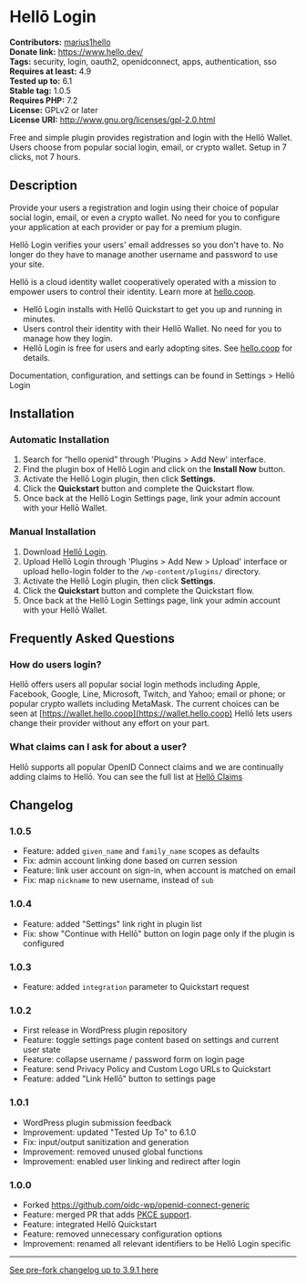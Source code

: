 # Hellō Login #
**Contributors:** [marius1hello](https://profiles.wordpress.org/marius1hello/)  
**Donate link:** https://www.hello.dev/  
**Tags:** security, login, oauth2, openidconnect, apps, authentication, sso  
**Requires at least:** 4.9  
**Tested up to:** 6.1  
**Stable tag:** 1.0.5  
**Requires PHP:** 7.2  
**License:** GPLv2 or later  
**License URI:** http://www.gnu.org/licenses/gpl-2.0.html  

Free and simple plugin provides registration and login with the  Hellō Wallet. Users choose from popular social login,
email, or crypto wallet. Setup in 7 clicks, not 7 hours.

## Description ##

Provide your users a registration and login using their choice of popular social login, email, or even a crypto wallet.
No need for you to configure your application at each provider or pay for a premium plugin.

Hellō Login verifies your users' email addresses so you don't have to. No longer do they have to manage another username
and password to use your site.

Hellō is a cloud identity wallet cooperatively operated with a mission to empower users to control their identity. Learn
more at [hello.coop](https://www.hello.coop/).

* Hellō Login installs with Hellō Quickstart to get you up and running in minutes.
* Users control their identity with their Hellō Wallet. No need for you to manage how they login.
* Hellō Login is free for users and early adopting sites. See [hello.coop](https://www.hello.coop/) for details.

Documentation, configuration, and settings can be found in Settings >  Hellō Login

## Installation ##

### Automatic Installation ###

1. Search for “hello openid” through 'Plugins > Add New' interface.
1. Find the plugin box of Hellō Login and click on the **Install Now** button.
1. Activate the Hellō Login plugin, then click **Settings**.
1. Click the **Quickstart** button and complete the Quickstart flow.
1. Once back at the Hellō Login Settings page, link your admin account with your Hellō Wallet.

### Manual Installation ###

1. Download [Hellō Login](https://downloads.wordpress.org/plugin/hello-login.zip).
1. Upload Hellō Login through 'Plugins > Add New > Upload' interface or upload hello-login folder to the `/wp-content/plugins/` directory.
1. Activate the Hellō Login plugin, then click **Settings**.
1. Click the **Quickstart** button and complete the Quickstart flow.
1. Once back at the Hellō Login Settings page, link your admin account with your Hellō Wallet.

## Frequently Asked Questions ##

### How do users login? ###

Hellō offers users all popular social login methods including Apple, Facebook, Google, Line, Microsoft, Twitch, and Yahoo;
email or phone; or popular crypto wallets including MetaMask. The current choices can be seen at [https://wallet.hello.coop](https://wallet.hello.coop)
Hellō lets users change their provider without any effort on your part.

### What claims can I ask for about a user? ###

Hellō supports all popular OpenID Connect claims and we are continually adding claims to Hellō. You can see the full list at [Hellō Claims](https://www.hello.dev/documentation/hello-claims.html)

## Changelog ##

### 1.0.5 ###

* Feature: added `given_name` and `family_name` scopes as defaults
* Fix: admin account linking done based on curren session
* Feature: link user account on sign-in, when account is matched on email
* Fix: map `nickname` to new username, instead of `sub`

### 1.0.4 ###

* Feature: added "Settings" link right in plugin list
* Fix: show "Continue with Hellō" button on login page only if the plugin is configured

### 1.0.3 ###

* Feature: added `integration` parameter to Quickstart request

### 1.0.2 ###

* First release in WordPress plugin repository
* Feature: toggle settings page content based on settings and current user state
* Feature: collapse username / password form on login page
* Feature: send Privacy Policy and Custom Logo URLs to Quickstart
* Feature: added "Link Hellō" button to settings page

### 1.0.1 ###

* WordPress plugin submission feedback
* Improvement: updated "Tested Up To" to 6.1.0
* Fix: input/output sanitization and generation
* Improvement: removed unused global functions
* Improvement: enabled user linking and redirect after login

### 1.0.0 ###

* Forked https://github.com/oidc-wp/openid-connect-generic
* Feature: merged PR that adds [PKCE support](https://github.com/oidc-wp/openid-connect-generic/pull/421).
* Feature: integrated Hellō Quickstart
* Feature: removed unnecessary configuration options
* Improvement: renamed all relevant identifiers to be Hellō Login specific


--------

[See pre-fork changelog up to 3.9.1 here](https://github.com/oidc-wp/openid-connect-generic/blob/main/CHANGELOG.md)
